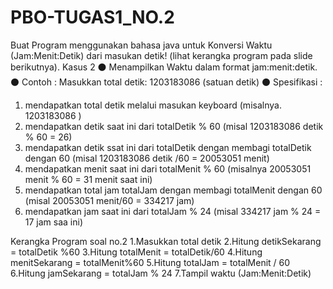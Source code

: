 # PBO-TUGAS1_NO.2
Buat Program menggunakan bahasa java untuk Konversi Waktu (Jam:Menit:Detik) dari masukan detik! (lihat kerangka program pada slide berikutnya).
Kasus 2
⚫ Menampilkan Waktu dalam format jam:menit:detik. 
⚫ Contoh : Masukkan total detik: 1203183086 (satuan detik) 
⚫ Spesifikasi : 
  1. mendapatkan total detik melalui masukan keyboard (misalnya. 1203183086 ) 
  2. mendapatkan detik saat ini dari totalDetik % 60 (misal 1203183086 detik % 60 = 26) 
  3. mendapatkan detik ssat ini dari totalDetik dengan membagi totalDetik dengan 60 (misal 1203183086 detik /60 = 20053051 menit)
  4. mendapatkan menit saat ini dari totalMenit % 60 (misalnya 20053051 menit % 60 = 31 menit saat ini) 
  5. mendapatkan total jam totalJam dengan membagi totalMenit dengan 60 (misal 20053051 menit/60 = 334217 jam) 
  6. mendapatkan jam saat ini dari totalJam % 24 (misal 334217 jam % 24 = 17 jam saa ini)
  
  
Kerangka Program soal no.2
  1.Masukkan total detik 
  2.Hitung detikSekarang = totalDetik %60 
  3.Hitung totalMenit = totalDetik/60 
  4.Hitung menitSekarang = totalMenit%60 
  5.Hitung totalJam = totalMenit / 60 
  6.Hitung jamSekarang = totalJam % 24 
  7.Tampil waktu (Jam:Menit:Detik)
